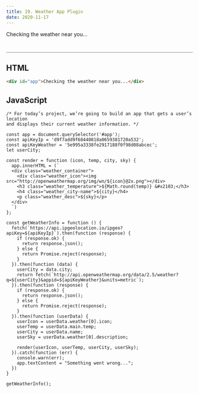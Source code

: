 ```yaml
---
title: 19. Weather App Plugin
date: 2020-11-17
---
```


<div class="output-container">

  <style type="text/css">
    #app {
      margin-top: 10px;
    }

    .weather_container {
      display: flex;
      flex-direction: column;
      align-items: center;
    }

    .weather_icon {
      margin: 0 !important;
      padding: 0 !important;
    }

    .weather_temperature {
      letter-spacing: 1.5px;
      font-size: 3.2em !important;
      margin: 0 !important;
    }

    .weather_city-name {
      text-transform: uppercase;
      font-size: 2em !important;
      margin: 10px 0 0 !important;
    }

    .weather_desc {
      text-transform: uppercase;
      color: #8e45ff;
      margin: 10px 0 0 !important;
    }

  </style>

  <div id="app">Checking the weather near you...</div>

  <script>
    const app = document.querySelector('#app');
    const apiKeyIp = 'd9f7add9f68440818a0659381720a532';
    const apiKeyWeather = '5e995a3338fe2917188f0f98d08abcec';
    let userCity;

    const sanitizeHTML = function (str) {
      return str.replace(/[^\w. ]/gi, function (c) {
        return '&#' + c.charCodeAt(0) + ';';
      });
    }

    const render = function (icon, temp, city, sky) {
      app.innerHTML = (`
      <div class="weather_container">
        <div class="weather_icon"><img src="https://openweathermap.org/img/wn/${sanitizeHTML(icon)}@2x.png"></div>
        <h3 class="weather_temperature">${Math.round(temp)} &#x2103;</h3>
        <h4 class="weather_city-name">${sanitizeHTML(city)}</h4>
        <p class="weather_desc">${sanitizeHTML(sky)}</p>
      </div>
      `)
    };

    const getWeatherInfo = function () {
      fetch(`https://api.ipgeolocation.io/ipgeo?apiKey=${apiKeyIp}`).then(function (response) {
        if (response.ok) {
          return response.json();
        } else {
          return Promise.reject(response);
        }
      }).then(function (data) {
        userCity = data.city;
        return fetch(`https://api.openweathermap.org/data/2.5/weather?q=${userCity}&appid=${apiKeyWeather}&units=metric`);
      }).then(function (response) {
        if (response.ok) {
          return response.json();
        } else {
          return Promise.reject(response);
        }
      }).then(function (userData) {
        userIcon = userData.weather[0].icon;
        userTemp = userData.main.temp;
        userCity = userData.name;
        userSky = userData.weather[0].description;

        render(userIcon, userTemp, userCity, userSky);
      }).catch(function (err) {
        console.warn(err);
        app.textContent = "Something went wrong...";
      })
    }

    getWeatherInfo();
  </script>

</div>

<div class="html-container" style="border-top: .5px solid grey; margin-top: 40px;">

## HTML

```HTML
<div id="app">Checking the weather near you...</div>
```

</div>
<div class="js-container">

## JavaScript

```JS
/* For today’s project, we’re going to build an app that gets a user’s location
and displays their current weather information. */

const app = document.querySelector('#app');
const apiKeyIp = 'd9f7add9f68440818a0659381720a532';
const apiKeyWeather = '5e995a3338fe2917188f0f98d08abcec';
let userCity;

const render = function (icon, temp, city, sky) {
  app.innerHTML = (`
  <div class="weather_container">
    <div class="weather_icon"><img src="http://openweathermap.org/img/wn/${icon}@2x.png"></div>
    <h3 class="weather_temperature">${Math.round(temp)} &#x2103;</h3>
    <h4 class="weather_city-name">${city}</h4>
    <p class="weather_desc">${sky}</p>
  </div>
  `)
};

const getWeatherInfo = function () {
  fetch(`https://api.ipgeolocation.io/ipgeo?apiKey=${apiKeyIp}`).then(function (response) {
    if (response.ok) {
      return response.json();
    } else {
      return Promise.reject(response);
    }
  }).then(function (data) {
    userCity = data.city;
    return fetch(`http://api.openweathermap.org/data/2.5/weather?q=${userCity}&appid=${apiKeyWeather}&units=metric`);
  }).then(function (response) {
    if (response.ok) {
      return response.json();
    } else {
      return Promise.reject(response);
    }
  }).then(function (userData) {
    userIcon = userData.weather[0].icon;
    userTemp = userData.main.temp;
    userCity = userData.name;
    userSky = userData.weather[0].description;

    render(userIcon, userTemp, userCity, userSky);
  }).catch(function (err) {
    console.warn(err);
    app.textContent = "Something went wrong...";
  })
}

getWeatherInfo();
```

</div>
